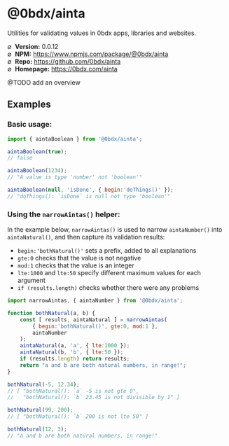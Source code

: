 # @0bdx/ainta

Utilities for validating values in 0bdx apps, libraries and websites.

∅&nbsp; __Version:__ 0.0.12  
∅&nbsp; __NPM:__ <https://www.npmjs.com/package/@0bdx/ainta>  
∅&nbsp; __Repo:__ <https://github.com/0bdx/ainta>  
∅&nbsp; __Homepage:__ <https://0bdx.com/ainta>

@TODO add an overview

## Examples

### Basic usage:

```js
import { aintaBoolean } from '@0bdx/ainta';

aintaBoolean(true);
// false

aintaBoolean(1234);
// "A value is type 'number' not 'boolean'"

aintaBoolean(null, 'isDone', { begin:'doThings()' });
// "doThings(): `isDone` is null not type 'boolean'"
```

### Using the `narrowAintas()` helper:

In the example below, `narrowAintas()` is used to narrow `aintaNumber()`
into `aintaNatural()`, and then capture its validation results:

- `begin:'bothNatural()'` sets a prefix, added to all explanations
- `gte:0` checks that the value is not negative
- `mod:1` checks that the value is an integer
- `lte:1000` and `lte:50` specify different maximum values for each argument
- `if (results.length)` checks whether there were any problems

```js
import narrowAintas, { aintaNumber } from '@0bdx/ainta';

function bothNatural(a, b) {
    const [ results, aintaNatural ] = narrowAintas(
        { begin:'bothNatural()', gte:0, mod:1 },
        aintaNumber
    );
    aintaNatural(a, 'a', { lte:1000 });
    aintaNatural(b, 'b', { lte:50 });
    if (results.length) return results;
    return "a and b are both natural numbers, in range!";
}

bothNatural(-5, 12.34);
// [ "bothNatural(): `a` -5 is not gte 0",
//   "bothNatural(): `b` 23.45 is not divisible by 1" ]

bothNatural(99, 200);
// [ "bothNatural(): `b` 200 is not lte 50" ]

bothNatural(12, 3);
// "a and b are both natural numbers, in range!"
```
